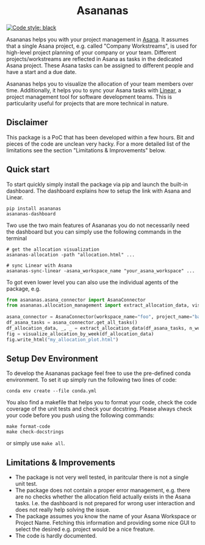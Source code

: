 <div align="center">

# Asananas

</div>

[![Code style: black](https://img.shields.io/badge/code%20style-black-000000.svg)](https://github.com/psf/black)

Asananas helps you with your project management in [Asana](http://asana.com/). It assumes that a single Asana project, e.g. called "Company Workstreams", is used for high-level project planning of your company or your team. Different projects/workstreams are reflected in Asana as tasks in the dedicated Asana project. These Asana tasks can be assigned to different people and have a start and a due date.
  
Asananas helps you to visualize the allocation of your team members over time. Additionally, it helps you to sync your Asana tasks with [Linear](http://linear.app/), a project management tool for software development teams. This is particularity useful for projects that are more technical in nature.

## Disclaimer

This package is a PoC that has been developed within a few hours. Bit and pieces of the code are unclean very hacky. For a more detailed list of the limitations see the section "Limitations & Improvements" below.

## Quick start
 
To start quickly simply install the package via pip and launch the built-in dashboard. The dashboard explains how to setup the link with Asana and Linear.

```
pip install asananas
asananas-dashboard
```

Two use the two main features of Asananas you do not necessarily need the dashboard but you can simply use the following commands in the terminal

```
# get the allocation visualization
asananas-allocation -path "allocation.html" ...

# sync Linear with Asana
asananas-sync-linear -asana_workspace_name "your_asana_workspace" ...
```

To got even lower level you can also use the individual agents of the package, e.g.

```python
from asananas.asana_connector import AsanaConnector
from asananas.allocation_management import extract_allocation_data, visualize_allocation_by_week
    
asana_connector = AsanaConnector(workspace_name="foo", project_name="bar", access_token="my_secret")
df_asana_tasks = asana_connector.get_all_tasks()
df_allocation_data, _, _ = extract_allocation_data(df_asana_tasks, n_workdays_per_week=5)
fig = visualize_allocation_by_week(df_allocation_data)
fig.write_html("my_allocation_plot.html")
```

## Setup Dev Environment

To develop the Asananas package feel free to use the pre-defined conda environment. To set it up simply run the following two lines of code:

```
conda env create --file conda.yml
```

You also find a makefile that helps you to format your code, check the code coverage of the unit tests and check your docstring. Please always check your code before you push using the following commands:

```
make format-code
make check-docstrings
```

or simply use `make all`.


## Limitations & Improvements

- The package is not very well tested, in paritcular there is not a single unit test.
- The package does not contain a proper error management, e.g. there are no checks whether the allocation field actually exists in the Asana tasks. I.e. the dashboard is not prepared for wrong user interaction and does not really help solving the issue.
- The package assumes you know the name of your Asana Workspace or Project Name. Fetching this information and providing some nice GUI to select the desired e.g. project would be a nice freature.
- The code is hardly documented.